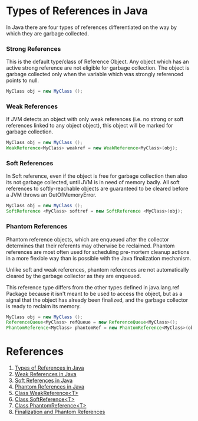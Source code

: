 # Types of References in Java

In Java there are four types of references differentiated on the way by which they are garbage collected.

### Strong References

This is the default type/class of Reference Object. Any object which has an active strong reference are not eligible for garbage collection. The object is garbage collected only when the variable which was strongly referenced points to null.

```java
MyClass obj = new MyClass ();
```

### Weak References

If JVM detects an object with only weak references (i.e. no strong or soft references linked to any object object), this object will be marked for garbage collection.

```java
MyClass obj = new MyClass ();
WeakReference<MyClass> weakref = new WeakReference<MyClass>(obj); 
```

### Soft References

In Soft reference, even if the object is free for garbage collection then also its not garbage collected, until JVM is in need of memory badly. All soft references to softly-reachable objects are guaranteed to be cleared before a JVM throws an OutOfMemoryError.

```java
MyClass obj = new MyClass ();
SoftReference <MyClass> softref = new SoftReference <MyClass>(obj); 
```


### Phantom References

Phantom reference objects, which are enqueued after the collector determines that their referents may otherwise be reclaimed. Phantom references are most often used for scheduling pre-mortem cleanup actions in a more flexible way than is possible with the Java finalization mechanism.

Unlike soft and weak references, phantom references are not automatically cleared by the garbage collector as they are enqueued. 

This reference type differs from the other types defined in java.lang.ref Package because it isn't meant to be used to access the object, but as a signal that the object has already been finalized, and the garbage collector is ready to reclaim its memory.


~~~java
MyClass obj = new MyClass ();
ReferenceQueue<MyClass> refQueue = new ReferenceQueue<MyClass>(); 
PhantomReference<MyClass> phantomRef = new PhantomReference<MyClass>(obj,refQueue); 
~~~



# References

1. [Types of References in Java](https://www.geeksforgeeks.org/types-references-java/)
2. [Weak References in Java](https://www.baeldung.com/java-weak-reference)
3. [Soft References in Java](https://www.baeldung.com/java-soft-references)
4. [Phantom References in Java](https://www.baeldung.com/java-phantom-reference)
5. [Class WeakReference\<T\>](https://docs.oracle.com/javase/7/docs/api/java/lang/ref/WeakReference.html)
6. [Class SoftReference\<T\>](https://docs.oracle.com/javase/7/docs/api/java/lang/ref/SoftReference.html)
5. [Class PhantomReference\<T\>](https://docs.oracle.com/javase/7/docs/api/java/lang/ref/PhantomReference.html)
6. [Finalization and Phantom References](https://dzone.com/articles/finalization-and-phantom)